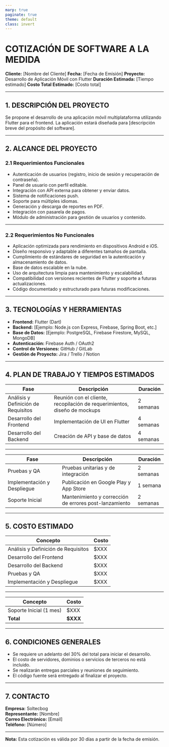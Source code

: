```yaml
---
marp: true
paginate: true
theme: default
class: invert
---
```


# **COTIZACIÓN DE SOFTWARE A LA MEDIDA**

**Cliente:** [Nombre del Cliente]
**Fecha:** [Fecha de Emisión]
**Proyecto:** Desarrollo de Aplicación Móvil con Flutter
**Duración Estimada:** [Tiempo estimado]
**Costo Total Estimado:** [Costo total]

---

## **1. DESCRIPCIÓN DEL PROYECTO**
Se propone el desarrollo de una aplicación móvil multiplataforma utilizando Flutter para el frontend. La aplicación estará diseñada para [descripción breve del propósito del software]. 

---

## **2. ALCANCE DEL PROYECTO**
### **2.1 Requerimientos Funcionales**
- Autenticación de usuarios (registro, inicio de sesión y recuperación de contraseña).
- Panel de usuario con perfil editable.
- Integración con API externa para obtener y enviar datos.
- Sistema de notificaciones push.
- Soporte para múltiples idiomas.
- Generación y descarga de reportes en PDF.
- Integración con pasarela de pagos.
- Módulo de administración para gestión de usuarios y contenido.


---

### **2.2 Requerimientos No Funcionales**
- Aplicación optimizada para rendimiento en dispositivos Android e iOS.
- Diseño responsivo y adaptable a diferentes tamaños de pantalla.
- Cumplimiento de estándares de seguridad en la autenticación y almacenamiento de datos.
- Base de datos escalable en la nube.
- Uso de arquitectura limpia para mantenimiento y escalabilidad.
- Compatibilidad con versiones recientes de Flutter y soporte a futuras actualizaciones.
- Código documentado y estructurado para futuras modificaciones.

---

## **3. TECNOLOGÍAS Y HERRAMIENTAS**
- **Frontend:** Flutter (Dart)
- **Backend:** [Ejemplo: Node.js con Express, Firebase, Spring Boot, etc.]
- **Base de Datos:** [Ejemplo: PostgreSQL, Firebase Firestore, MySQL, MongoDB]
- **Autenticación:** Firebase Auth / OAuth2
- **Control de Versiones:** GitHub / GitLab
- **Gestión de Proyecto:** Jira / Trello / Notion

---

## **4. PLAN DE TRABAJO Y TIEMPOS ESTIMADOS**
| Fase | Descripción | Duración |
|------|------------|----------|
| Análisis y Definición de Requisitos | Reunión con el cliente, recopilación de requerimientos, diseño de mockups | 2 semanas |
| Desarrollo del Frontend | Implementación de UI en Flutter | 4 semanas |
| Desarrollo del Backend | Creación de API y base de datos | 4 semanas |

---
| Fase | Descripción | Duración |
|------|------------|----------|
| Pruebas y QA | Pruebas unitarias y de integración | 2 semanas |
| Implementación y Despliegue | Publicación en Google Play y App Store | 1 semana |
| Soporte Inicial | Mantenimiento y corrección de errores post-lanzamiento | 2 semanas |

---

## **5. COSTO ESTIMADO**
| Concepto | Costo |
|----------|-------|
| Análisis y Definición de Requisitos | $XXX |
| Desarrollo del Frontend | $XXX |
| Desarrollo del Backend | $XXX |
| Pruebas y QA | $XXX |
| Implementación y Despliegue | $XXX |

---
| Concepto | Costo |
|----------|-------|
| Soporte Inicial (1 mes) | $XXX |
| **Total** | **$XXX** |

---

## **6. CONDICIONES GENERALES**
- Se requiere un adelanto del 30% del total para iniciar el desarrollo.
- El costo de servidores, dominios o servicios de terceros no está incluido.
- Se realizarán entregas parciales y reuniones de seguimiento.
- El código fuente será entregado al finalizar el proyecto.

---

## **7. CONTACTO**
**Empresa:** Soltecbog  
**Representante:** [Nombre]  
**Correo Electrónico:** [Email]  
**Teléfono:** [Número]  

---

**Nota:** Esta cotización es válida por 30 días a partir de la fecha de emisión.